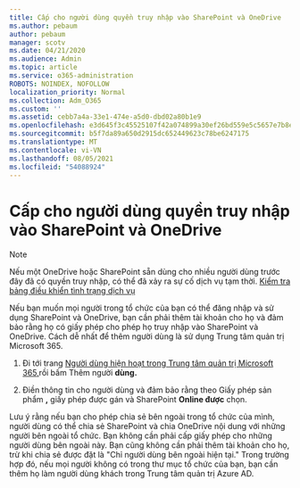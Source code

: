 ```yaml
---
title: Cấp cho người dùng quyền truy nhập vào SharePoint và OneDrive
ms.author: pebaum
author: pebaum
manager: scotv
ms.date: 04/21/2020
ms.audience: Admin
ms.topic: article
ms.service: o365-administration
ROBOTS: NOINDEX, NOFOLLOW
localization_priority: Normal
ms.collection: Adm_O365
ms.custom: ''
ms.assetid: cebb7a4a-33e1-474e-a5d0-dbd02a80b1e9
ms.openlocfilehash: e3d645f3c45525107f42a074899a30ef26bd559e5c5657e7b8ef69d406357b32
ms.sourcegitcommit: b5f7da89a650d2915dc652449623c78be6247175
ms.translationtype: MT
ms.contentlocale: vi-VN
ms.lasthandoff: 08/05/2021
ms.locfileid: "54088924"
---
```

# <a name="give-users-access-to-sharepoint-and-onedrive"></a>Cấp cho người dùng quyền truy nhập vào SharePoint và OneDrive

> [!NOTE]
> Nếu một OneDrive hoặc SharePoint sẵn dùng cho nhiều người dùng trước đây đã có quyền truy nhập, có thể đã xảy ra sự cố dịch vụ tạm thời. [Kiểm tra bảng điều khiển tình trạng dịch vụ](https://portal.office.com/adminportal/home#/servicehealth)
  
Nếu bạn muốn mọi người trong tổ chức của bạn có thể đăng nhập và sử dụng SharePoint và OneDrive, bạn cần phải thêm tài khoản cho họ và đảm bảo rằng họ có giấy phép cho phép họ truy nhập vào SharePoint và OneDrive. Cách dễ nhất để thêm người dùng là sử dụng Trung tâm quản trị Microsoft 365.
  
1. Đi tới trang [Người dùng hiện hoạt trong Trung tâm quản trị Microsoft 365,](https://portal.office.com/adminportal/home#/users)rồi bấm Thêm người **dùng.**
    
2. Điền thông tin cho người dùng và đảm bảo rằng theo Giấy phép sản phẩm **,** giấy phép được gán và SharePoint **Online được** chọn. 
    
Lưu ý rằng nếu bạn cho phép chia sẻ bên ngoài trong tổ chức của mình, người dùng có thể chia sẻ SharePoint và chia OneDrive nội dung với những người bên ngoài tổ chức. Bạn không cần phải cấp giấy phép cho những người dùng bên ngoài này. Bạn cũng không cần phải thêm tài khoản cho họ, trừ khi chia sẻ được đặt là "Chỉ người dùng bên ngoài hiện tại." Trong trường hợp đó, nếu mọi người không có trong thư mục tổ chức của bạn, bạn cần thêm họ làm người dùng khách trong Trung tâm quản trị Azure AD.
  

